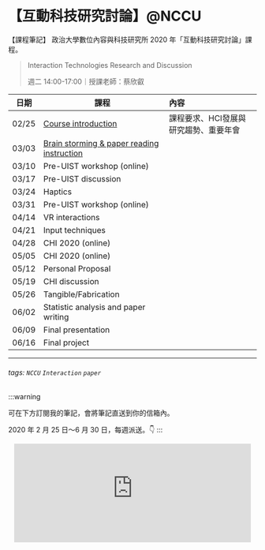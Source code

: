 # 【互動科技研究討論】@NCCU

【課程筆記】 政治大學數位內容與科技研究所 2020 年「互動科技研究討論」課程。

>  Interaction Technologies Research and Discussion
> 
> 週二 14:00-17:00｜授課老師：蔡欣叡
> 



| 日期  | 課程                                                                             | 內容                                  |
| ----- | -------------------------------------------------------------------------------- |:------------------------------------- |
| 02/25 | [Course introduction](https://hackmd.io/@laiyenju/NCCU-1082-interaction-0-intro) | 課程要求、HCI發展與研究趨勢、重要年會 |
| 03/03 | [Brain storming & paper reading instruction](https://hackmd.io/@laiyenju/NCCU-1082-interaction-1-paper)                                       |                                       | 論文閱讀與撰寫技巧、Pre-UIST 工作坊
| 03/10 | Pre-UIST workshop (online)                                                       |                                       |
| 03/17 | Pre-UIST discussion                                                              |                                       |
| 03/24 | Haptics                                                                          |                                       |
| 03/31 | Pre-UIST workshop (online)                                                       |                                       |
| 04/14 | VR interactions                                                                  |                                       |
| 04/21 | Input techniques                                                                 |                                       |
| 04/28 | CHI 2020 (online)                                                                |                                       |
| 05/05 | CHI 2020 (online)                                                                |                                       |
| 05/12 | Personal Proposal                                                                |                                       |
| 05/19 | CHI discussion                                                                   |                                       |
| 05/26 | Tangible/Fabrication                                                             |                                       |
| 06/02 | Statistic analysis and paper writing                                             |                                       |
| 06/09 | Final presentation                                                               |                                       |
| 06/16 | Final project                                                                    |                                       |

---

###### tags: `NCCU` `Interaction` `paper`


:::warning

可在下方訂閱我的筆記，會將筆記直送到你的信箱內。
 
2020 年 2 月 25 日～6 月 30 日，每週派送。:point_down:
:::

<iframe src="https://clockwork.substack.com/embed" width="480" height="200" style="border:none; background:none; max-width: 100%; margin: auto; display: block;" frameborder="0" scrolling="no">
</iframe>
